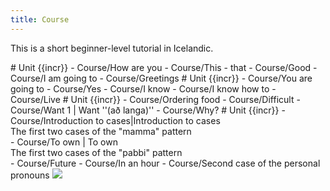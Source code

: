 ```yaml
---
title: Course
---
```


This is a short beginner-level tutorial in Icelandic.

<TOC>
# Unit {{incr}}
- Course/How are you
- Course/This - that
- Course/Good
- Course/I am going to
- Course/Greetings
# Unit {{incr}}
- Course/You are going to
- Course/Yes
- Course/I know
- Course/I know how to
- Course/Live
# Unit {{incr}}
- Course/Ordering food
- Course/Difficult
- Course/Want 1 | Want ''(að langa)'' <!-- Langar -->
- Course/Why?
# Unit {{incr}}
- Course/Introduction to cases|Introduction to cases <div class="toc_subtitle">The first two cases of the "mamma" pattern</div>
- Course/To own | To own  <div class="toc_subtitle">The first two cases of the "pabbi" pattern</div>
- Course/Future
- Course/In an hour
- Course/Second case of the personal pronouns

<!-- ***
<div style="background: #aba3b4">

# Unit {{incr}}
- Course/When?
- Course/Doing
- Course/To watch
- Course/How?
- Course/I like
# Unit {{incr}}
- Course/The
- Course/Want 2 | Want ''(að vilja)'' <!-- Vilja -- >
</div> -->
</TOC>

<Image src="Börn_svarthvít.jpg"/>
